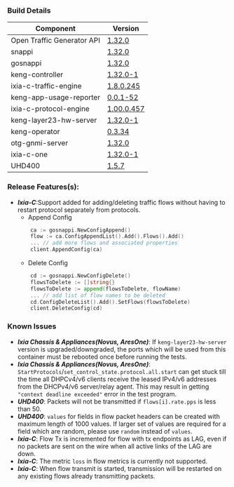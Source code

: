 ### Build Details

| Component                     | Version       |
|-------------------------------|---------------|
| Open Traffic Generator API    | [1.32.0](https://redocly.github.io/redoc/?url=https://raw.githubusercontent.com/open-traffic-generator/models/v1.32.0/artifacts/openapi.yaml)         |
| snappi                        | [1.32.0](https://pypi.org/project/snappi/1.32.0)        |
| gosnappi                      | [1.32.0](https://pkg.go.dev/github.com/open-traffic-generator/snappi/gosnappi@v1.32.0)        |
| keng-controller               | [1.32.0-1](https://github.com/orgs/open-traffic-generator/packages/container/package/keng-controller)    |
| ixia-c-traffic-engine         | [1.8.0.245](https://github.com/orgs/open-traffic-generator/packages/container/package/ixia-c-traffic-engine)       |
| keng-app-usage-reporter       | [0.0.1-52](https://github.com/orgs/open-traffic-generator/packages/container/package/keng-app-usage-reporter)      |
| ixia-c-protocol-engine        | [1.00.0.457](https://github.com/orgs/open-traffic-generator/packages/container/package/ixia-c-protocol-engine)    | 
| keng-layer23-hw-server        | [1.32.0-1](https://github.com/orgs/open-traffic-generator/packages/container/package/keng-layer23-hw-server)    |
| keng-operator                 | [0.3.34](https://github.com/orgs/open-traffic-generator/packages/container/package/keng-operator)        | 
| otg-gnmi-server               | [1.32.0](https://github.com/orgs/open-traffic-generator/packages/container/package/otg-gnmi-server)         |
| ixia-c-one                    | [1.32.0-1](https://github.com/orgs/open-traffic-generator/packages/container/package/ixia-c-one/)         |
| UHD400                        | [1.5.7](https://downloads.ixiacom.com/support/downloads_and_updates/public/UHD400/1.5/1.5.7/artifacts.tar)         |


### Release Features(s):
* <b><i>Ixia-C</i></b>:Support added for adding/deleting traffic flows without having to restart protocol separately from protocols.
    - Append Config​
    ```go
        ca := gosnappi.NewConfigAppend()​
        flow := ca.ConfigAppendList().Add().Flows().Add()​
        ... // add more flows and associated properties
        client.AppendConfig(ca)
    ```
    - Delete Config
    ```go
        cd := gosnappi.NewConfigDelete()​
        flowsToDelete := []string{}
        flowsToDelete := append(flowsToDelete, flowName)
        ...​ // add list of flow names to be deleted
        cd.ConfigDeleteList().Add().SetFlows(flowsToDelete)​
        client.DeleteConfig(cd)​
    ```

### Known Issues
* <b><i>Ixia Chassis & Appliances(Novus, AresOne)</i></b>: If `keng-layer23-hw-server` version is upgraded/downgraded, the ports which will be used from this container must be rebooted once before running the tests.
* <b><i>Ixia Chassis & Appliances(Novus, AresOne)</i></b>: `StartProtocols`/`set_control_state.protocol.all.start` can get stuck till the time all DHPCv4/v6 clients receive the leased IPv4/v6 addresses from the DHCPv4/v6 server/relay agent. This may result in getting `"context deadline exceeded"` error in the test program.
* <b><i>UHD400</i></b>: Packets will not be transmitted if `flows[i].rate.pps` is less than 50.
* <b><i>UHD400</i></b>: `values` for fields in flow packet headers can be created with maximum length of 1000 values. If larger set of values are required for a field which are random, please use `random` instead of `values`.
* <b><i>Ixia-C</i></b>: Flow Tx is incremented for flow with tx endpoints as LAG, even if no packets are sent on the wire when all active links of the LAG are down.
* <b><i>Ixia-C</i></b>: The metric `loss` in flow metrics is currently not supported.
* <b><i>Ixia-C</i></b>: When flow transmit is started, transmission will be restarted on any existing flows already transmitting packets. 